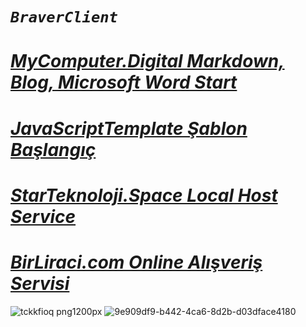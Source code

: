 #  ***`BraverClient`***
# ***[MyComputer.Digital Markdown, Blog, Microsoft Word Start](https://mycomputer.digital/Fast-pages/)***
# ***[JavaScriptTemplate Şablon Başlangıç](https://braverclient.github.io/JavaScript/)***
# ***[StarTeknoloji.Space Local Host Service](https://tdljt22b-4000.euw.devtunnels.ms)***
# ***[BirLiraci.com Online Alışveriş Servisi](https://birliraci.com)***
![tckkfioq png1200px](https://github.com/BraverClient/HelloWorld/assets/93947784/9d48f394-eb5b-45a5-867b-aedff0d0c490)
![9e909df9-b442-4ca6-8d2b-d03dface4180](https://github.com/BraverClient/HelloWorld/assets/93947784/9900458f-5473-461b-b827-de4f5c89bd8f)
